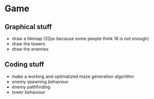 Game
====
Graphical stuff
---------------
- draw a tilemap (32px because some people think 16 is not enough)
- draw the towers
- draw the enemies

Coding stuff
------------
- make a working and optimalized maze generation algorithm
- enemy spawning behaviour
- enemy pathfinding
- tower behaviour
